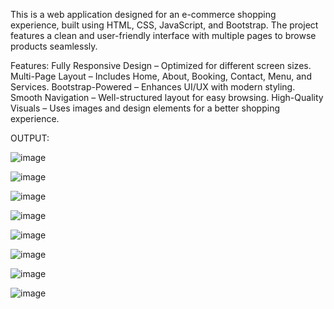This is a web application designed for an e-commerce shopping experience, built using HTML, CSS, JavaScript, and Bootstrap. The project features a clean and user-friendly interface with multiple pages to browse products seamlessly.

Features:
Fully Responsive Design – Optimized for different screen sizes.
Multi-Page Layout – Includes Home, About, Booking, Contact, Menu, and Services.
Bootstrap-Powered – Enhances UI/UX with modern styling.
Smooth Navigation – Well-structured layout for easy browsing.
High-Quality Visuals – Uses images and design elements for a better shopping experience.

OUTPUT:



![image](https://github.com/user-attachments/assets/0b94d070-d2bf-4a25-b76d-452b5086b068)



![image](https://github.com/user-attachments/assets/7eb9c1ed-0af7-47cf-8807-9dafe14aa2e7)




![image](https://github.com/user-attachments/assets/5b42d2cd-195e-420f-8f95-db52e090f169)





![image](https://github.com/user-attachments/assets/dcb5d257-ed79-4771-a7b4-b54658edeca8)



![image](https://github.com/user-attachments/assets/eebe9f8b-0634-44ec-aea5-9153b41e9a32)

![image](https://github.com/user-attachments/assets/cfec9600-1ad8-4a84-a2e9-0685cf33f984)


![image](https://github.com/user-attachments/assets/c794e2d7-08a9-4261-acef-f44548aa359d)

![image](https://github.com/user-attachments/assets/6a0884b1-b2da-401e-b31d-2b326ab36b87)
